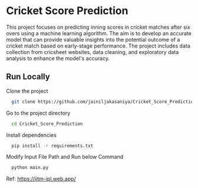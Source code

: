 
# Cricket Score Prediction 

This project focuses on predicting inning scores in cricket matches after six overs using a machine learning algorithm. The aim is to develop an accurate model that can provide valuable insights into the potential outcome of a cricket match based on early-stage performance. The project includes data collection from cricsheet websites, data cleaning, and exploratory data analysis to enhance the model's accuracy.


## Run Locally

Clone the project

```bash
  git clone https://github.com/jainiljakasaniya/Cricket_Score_Prediction
```

Go to the project directory

```bash
  cd Cricket_Score_Prediction
```

Install dependencies

```bash
  pip install -r requirements.txt
```

Modify Input File Path and Run below Command

```bash
  python main.py
```

Ref: https://iitm-ipl.web.app/
